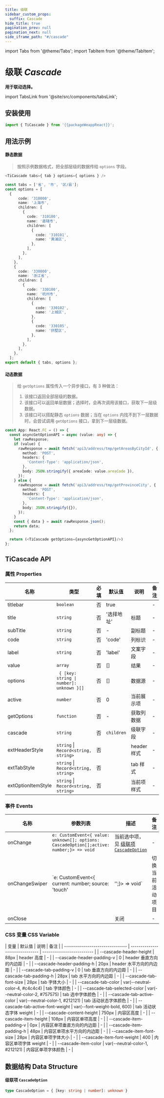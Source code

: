 ```yaml
---
title: 级联
sidebar_custom_props:
  suffix: Cascade
hide_title: true
pagination_prev: null
pagination_next: null
side_iframe_path: "#/cascade"
---
```


import Tabs from '@theme/Tabs';
import TabItem from '@theme/TabItem';


# 级联 _Cascade_

**用于联动选择。**

import TabsLink from '@site/src/components/tabsLink';

<TabsLink id="ticascade-api" />

## 安装使用

```typescript showLineNumbers
import { TiCascade } from '{{packageWeappReact}}';
```


## 用法示例

#### 静态数据
> 按照示例数据格式，把全部层级的数据传给 `options` 字段。

<Tabs>
  <TabItem value="tsx" label="index.tsx" >

```typescript tsx showLineNumbers
<TiCascade tabs={ tab } options={ options } />
```

  </TabItem>
  <TabItem value="json" label="mockData.js">

```typescript js showLineNumbers
const tabs = ['省', '市', '区/县'];
const options = [
  {
      code: '310000',
      name: '上海市',
      children: [
        {
          code: '310100',
          name: '直辖市',
          children: [
            {
              code: '310101',
              name: '黄浦区',
            },
          ],
        },
      ],
    },
    {
      code: '330000',
      name: '浙江省',
      children: [
        {
          code: '330100',
          name: '杭州市',
          children: [
            {
              code: '330102',
              name: '上城区',
            },
            {
              code: '330105',
              name: '拱墅区',
            },
          ],
        },
      ],
    },
  ];
export default { tabs, options };
```

  </TabItem>
</Tabs>



#### 动态数据
> 给 `getOptions` 属性传入一个异步接口，有 3 种做法：
> 1. 该接口返回全部层级的数据。
> 2. 该接口可以返回单层数据；选择时，会再次调用该接口，获取下一层级数据。
> 3. 该接口可以搭配静态 `options` 数据；当在 `options` 内找不到下一层数据时，会尝试调用 `getOptions` 接口，拿到下一层级数据。

```typescript tsx showLineNumbers
const App: React.FC = () => {
  const asyncGetOptionAPI = async (value: any) => {
    let rawResponse;
    if (value) {
      rawResponse = await fetch('api3/address/tmp/getAreasByCityId', {
        method: 'POST',
        headers: {
          'Content-Type': 'application/json',
        },
        body: JSON.stringify({ areaCode: value.areaCode }),
      });
    } else {
      rawResponse = await fetch('api3/address/tmp/getProvinceCity', {
        method: 'POST',
        headers: {
          'Content-Type': 'application/json',
        },
        body: JSON.stringify({}),
      });
    }
    const { data } = await rawResponse.json();
    return data;
  };

  return (<TiCascade getOptions={asyncGetOptionAPI}/>)
};
```

## TiCascade API

### 属性 **Properties**
| 名称               | 类型                                 | 必填 | 默认值     | 说明        | 备注 |
| ------------------ | ------------------------------------ | ---- | ---------- | ----------- | ---- |
| titlebar           | `boolean`                            | 否   | true       |             | -    |
| title              | `string`                             | 否   | '选择地址' | 标题        | -    |
| subTitle           | `string`                             | 否   | -          | 副标题      | -    |
| code               | `string`                             | 否   | 'code'     | 列标识      | -    |
| label              | `string`                             | 否   | 'label'    | 文案字段    | -    |
| value              | `array`                              | 否   | []         | 结果        | -    |
| options            | <code> { [key: string \| number]: unknown }[]  </code>                            | 否   | []       | 数据源      | -    |
| active             | `number`                             | 否   | 0          | 当前展示项  | -    |
| getOptions         | `function`                           | 否   | -          | 获取列数据  | -    |
| cascade            | `string`                             | 否   | `children` | 级联字段    | -    |
| extHeaderStyle     | `string` \| `Record<string, string>` | 否   |            | header 样式 | -    |
| extTabStyle        | `string` \| `Record<string, string>` | 否   |            | tab 样式    | -    |
| extOptionItemStyle | `string` \| `Record<string, string>` | 否   |            | 当前项样式  | -    |


### 事件 **Events**

| 名称         | 参数列表             | 描述             | 备注 |
| ------------ | -------------------- | ---------------- | ---- |
| onChange       | `e: CustomEvent<{ value: unknown[]; options: CascadeOption[];active: number;}> => void` | 当前选中项，见 [级联项 `CascadeOption`](#级联项-cascadeoption)      | -    |
| onChangeSwiper | `e: CustomEvent<{  current: number; source: 'touch' | '';}> => void`       | 切换当前活动项目 | -    |
| onClose        |                      | 关闭             | -    |

### CSS 变量 **CSS Variable**

| 变量                             | 默认值                          | 说明                       | 备注 |
| -------------------------------- | ------------------------------- | -------------------------- |
| --cascade-header-height          | 88px                            | header 高度                | -    |
| --cascade-header-padding-v       | 0                               | header 垂直方向的内边距    | -    |
| --cascade-header-padding-h       | 20px                            | header 水平方向的内边距    | -    |
| --cascade-tab-padding-v          | 0                               | tab 垂直方向的内边距       | -    |
| --cascade-tab-padding-h          | 28px                            | tab 水平方向的内边距       | -    |
| --cascade-tab-font-size          | 28px                            | tab 字体大小               | -    |
| --cascade-tab-color              | var(--neutral-color-4, #c4c4c4) | tab 字体颜色               | -    |
| --cascade-tab-selected-color     | var(--neutral-color-2, #757575) | tab 选中字体颜色           | -    |
| --cascade-tab-active-color       | var(--neutral-color-1, #212121) | tab 活动状态字体颜色       | -    |
| --cascade-tab-active-font-weight | var(--font-weight-bold, 600)    | tab 活动状态字体 weight    | -    |
| --cascade-content-height         | 750px                           | 内容区高度                 | -    |
| --cascade-item-height            | 108px                           | 内容区单项高度             | -    |
| --cascade-item-padding-v         | 0px                             | 内容区单项垂直方向的内边距 | -    |
| --cascade-item-padding-h         | 48px                            | 内容区单项水平方向的内边距 | -    |
| --cascade-item-font-size         | 28px                            | 内容区单项字体大小         | -    |
| --cascade-item-font-weight       | 400                             | 内容区单项字体 weight      | -    |
| --cascade-item-color             | var(--neutral-color-1, #212121) | 内容区单项字体颜色         | -    |


## 数据结构 **Data Structure**

#### 级联项 `CascadeOption`
```ts
type CascadeOption = { [key: string | number]: unknown }
```